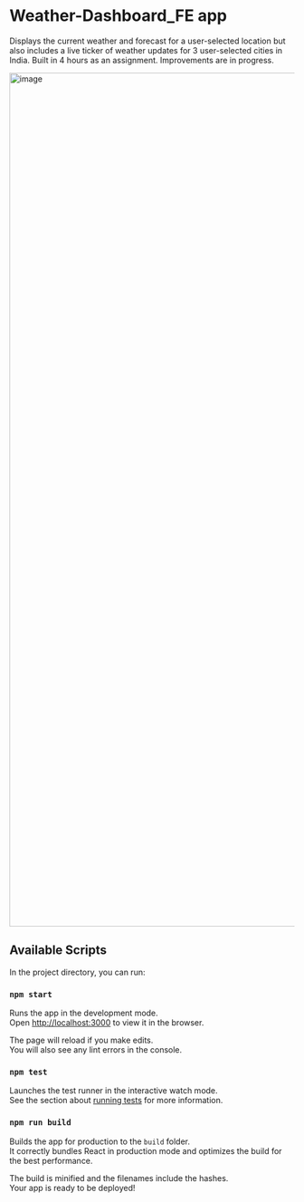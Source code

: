 # Weather-Dashboard_FE app 

Displays the current weather and forecast for a user-selected location but also includes a live ticker of weather updates for 3 user-selected cities in India.
Built in 4 hours as an assignment. Improvements are in progress.

<img width="1508" alt="image" src="https://github.com/nishesh96/weather-dashboard-fe/assets/8986274/9cf00d0e-eab9-424d-baa2-43f2f91c086c">



## Available Scripts

In the project directory, you can run:

### `npm start`

Runs the app in the development mode.\
Open [http://localhost:3000](http://localhost:3000) to view it in the browser.

The page will reload if you make edits.\
You will also see any lint errors in the console.

### `npm test`

Launches the test runner in the interactive watch mode.\
See the section about [running tests](https://facebook.github.io/create-react-app/docs/running-tests) for more information.

### `npm run build`

Builds the app for production to the `build` folder.\
It correctly bundles React in production mode and optimizes the build for the best performance.

The build is minified and the filenames include the hashes.\
Your app is ready to be deployed!


